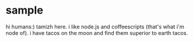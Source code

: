 # sample

hi humans:)
tamizh here. i like node.js and coffeescripts (that's what i'm node of).
i have tacos on the moon and find them superior to earth tacos.
